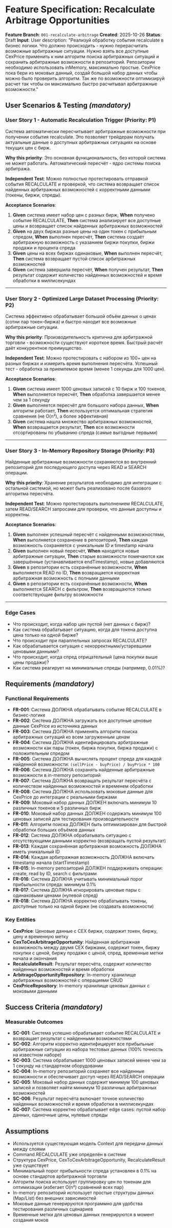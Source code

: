 # Feature Specification: Recalculate Arbitrage Opportunities

**Feature Branch**: `001-recalculate-arbitrage`
**Created**: 2025-10-26
**Status**: Draft
**Input**: User description: "Реализуй обработку события recalculate в бизнес логики. Что должно происходить - нужно перерасчитать возможные арбитражные ситуации. Нужно взять все доступные CexPrice применить к ним алгоритм поиска арбитражных ситуаций и сохранить арбитражные возможности в репозиторий. Репозитории необходимо использовать inMemory, максимально простые. CexPrice пока бери из моковых данный, создай большой набор данных чтобы можно было проверить алгоритм. Так же по возможности оптимизируй расчет так чтобы он максимально быстро расчитывал арбитражные возможности."

## User Scenarios & Testing *(mandatory)*

### User Story 1 - Automatic Recalculation Trigger (Priority: P1)

Система автоматически пересчитывает арбитражные возможности при получении события recalculate. Это позволяет трейдерам получать актуальные данные о доступных арбитражных ситуациях на основе текущих цен с бирж.

**Why this priority**: Это основная функциональность, без которой система не может работать. Автоматический пересчёт - ядро системы поиска арбитража.

**Independent Test**: Можно полностью протестировать отправкой события RECALCULATE и проверкой, что система возвращает список найденных арбитражных возможностей с корректными данными (токены, биржи, спреды).

**Acceptance Scenarios**:

1. **Given** система имеет набор цен с разных бирж, **When** получено событие RECALCULATE, **Then** система анализирует все доступные цены и возвращает список найденных арбитражных возможностей
2. **Given** на двух биржах разные цены на один токен с прибыльным спредом, **When** выполнен пересчёт, **Then** система создаёт арбитражную возможность с указанием биржи покупки, биржи продажи и процента спреда
3. **Given** цены на всех биржах одинаковые, **When** выполнен пересчёт, **Then** система возвращает пустой список арбитражных возможностей
4. **Given** система завершила пересчёт, **When** получен результат, **Then** результат содержит количество найденных возможностей и время обработки в миллисекундах

---

### User Story 2 - Optimized Large Dataset Processing (Priority: P2)

Система эффективно обрабатывает большой объём данных о ценах (сотни пар токен-биржа) и быстро находит все возможные арбитражные ситуации.

**Why this priority**: Производительность критична для арбитражной торговли - возможности существуют короткое время. Быстрый расчёт даёт конкурентное преимущество.

**Independent Test**: Можно протестировать с набором из 100+ цен на разных биржах и измерить время выполнения пересчёта. Успешный тест - обработка за приемлемое время (менее 1 секунды для 1000 цен).

**Acceptance Scenarios**:

1. **Given** система имеет 1000 ценовых записей с 10 бирж и 100 токенов, **When** выполняется пересчёт, **Then** обработка завершается менее чем за 1 секунду
2. **Given** выполняется пересчёт для большого набора данных, **When** алгоритм работает, **Then** используется оптимальная стратегия сравнения (не O(n²), а более эффективная)
3. **Given** система нашла множество арбитражных возможностей, **When** возвращается результат, **Then** все возможности отсортированы по убыванию спреда (самые выгодные первыми)

---

### User Story 3 - In-Memory Repository Storage (Priority: P3)

Найденные арбитражные возможности сохраняются во внутренний репозиторий для последующего доступа через READ и SEARCH операции.

**Why this priority**: Хранение результатов необходимо для интеграции с остальной системой, но может быть реализовано после базового алгоритма пересчёта.

**Independent Test**: Можно протестировать выполнением RECALCULATE, затем READ/SEARCH запросами для проверки, что данные доступны и корректны.

**Acceptance Scenarios**:

1. **Given** выполнен успешный пересчёт с найденными возможностями, **When** выполняется сохранение в репозиторий, **Then** каждая возможность сохраняется с уникальным ID и timestamp начала
2. **Given** выполнен новый пересчёт, **When** находятся новые арбитражные ситуации, **Then** старые возможности помечаются как завершённые (устанавливается endTimestamp), новые добавляются
3. **Given** в репозитории есть сохранённые возможности, **When** выполняется READ по ID, **Then** возвращается корректная арбитражная возможность с полными данными
4. **Given** в репозитории есть сохранённые возможности, **When** выполняется SEARCH с фильтром, **Then** возвращаются только соответствующие фильтру возможности

---

### Edge Cases

- Что происходит, когда набор цен пустой (нет данных с бирж)?
- Как система обрабатывает ситуацию, когда для токена доступна цена только на одной бирже?
- Что происходит при параллельных запросах RECALCULATE?
- Как обрабатывается ситуация с некорректными/устаревшими ценовыми данными?
- Что происходит, когда спред отрицательный (цена покупки выше цены продажи)?
- Как система реагирует на минимальные спреды (например, 0.01%)?

## Requirements *(mandatory)*

### Functional Requirements

- **FR-001**: Система ДОЛЖНА обрабатывать событие RECALCULATE в бизнес-логике
- **FR-002**: Система ДОЛЖНА загружать все доступные ценовые данные CexPrice из источника данных
- **FR-003**: Система ДОЛЖНА применять алгоритм поиска арбитражных ситуаций ко всем загруженным ценам
- **FR-004**: Система ДОЛЖНА идентифицировать арбитражные возможности как пары (токен, биржа покупки, биржа продажи) с положительным спредом
- **FR-005**: Система ДОЛЖНА вычислять процент спреда для каждой найденной возможности: `(sellPrice - buyPrice) / buyPrice * 100`
- **FR-006**: Система ДОЛЖНА сохранять найденные арбитражные возможности в in-memory репозиторий
- **FR-007**: Система ДОЛЖНА возвращать результат пересчёта с количеством найденных возможностей и временем обработки
- **FR-008**: Система ДОЛЖНА использовать моковые данные для CexPrice до интеграции с реальными биржами
- **FR-009**: Моковый набор данных ДОЛЖЕН включать минимум 10 различных токенов и 5 различных бирж
- **FR-010**: Моковый набор данных ДОЛЖЕН содержать минимум 100 ценовых записей для тестирования производительности
- **FR-011**: Алгоритм поиска ДОЛЖЕН быть оптимизирован для быстрой обработки больших объёмов данных
- **FR-012**: Система ДОЛЖНА обрабатывать ситуацию с отсутствующими данными корректно (возвращать пустой результат)
- **FR-013**: Каждая сохранённая арбитражная возможность ДОЛЖНА иметь уникальный ID
- **FR-014**: Каждая арбитражная возможность ДОЛЖНА включать timestamp начала (startTimestamp)
- **FR-015**: In-memory репозиторий ДОЛЖЕН поддерживать операции: create, read by ID, search с фильтрами
- **FR-016**: Система ДОЛЖНА учитывать минимальный порог прибыльности спреда: минимум 0.1%
- **FR-017**: Система ДОЛЖНА игнорировать ценовые пары с одинаковыми ценами (нулевой спред)
- **FR-018**: Система ДОЛЖНА корректно обрабатывать токены, доступные только на одной бирже (не создавать возможности)

### Key Entities

- **CexPrice**: Ценовые данные с CEX биржи, содержит токен, биржу, цену и временную метку
- **CexToCexArbitrageOpportunity**: Найденная арбитражная возможность между двумя CEX биржами, содержит токен, биржу покупки с ценой, биржу продажи с ценой, спред, временные метки начала и окончания
- **RecalculateResult**: Результат пересчёта, содержит количество найденных возможностей и время обработки
- **ArbitrageOpportunityRepository**: In-memory хранилище арбитражных возможностей с операциями CRUD
- **CexPriceRepository**: In-memory хранилище ценовых данных с моковыми данными

## Success Criteria *(mandatory)*

### Measurable Outcomes

- **SC-001**: Система успешно обрабатывает событие RECALCULATE и возвращает результат с найденными возможностями
- **SC-002**: Алгоритм корректно идентифицирует все прибыльные арбитражные ситуации из набора тестовых данных (100% точность на известном наборе)
- **SC-003**: Система обрабатывает 1000 ценовых записей менее чем за 1 секунду на стандартном оборудовании
- **SC-004**: In-memory репозиторий сохраняет все найденные возможности и обеспечивает доступ через READ/SEARCH операции
- **SC-005**: Моковый набор данных содержит минимум 100 ценовых записей и позволяет найти минимум 10 различных арбитражных возможностей
- **SC-006**: Результат пересчёта включает точное количество найденных возможностей и время обработки в миллисекундах
- **SC-007**: Система корректно обрабатывает edge cases: пустой набор данных, одиночные цены, нулевые спреды

## Assumptions

- Используется существующая модель Context для передачи данных между слоями
- Command.RECALCULATE уже определён в системе
- Структура CexPrice, CexToCexArbitrageOpportunity, RecalculateResult уже существует
- Минимальный порог прибыльности спреда установлен в 0.1% на основе стандартов арбитражной торговли
- Алгоритм поиска использует группировку цен по токенам для оптимизации (избегает O(n²) сравнений всех пар)
- In-memory репозиторий использует простые структуры данных (Map/List) без внешних зависимостей
- Моковые данные генерируются программно для удобства тестирования различных сценариев
- Временные метки для ценовых данных генерируются в момент создания моков
